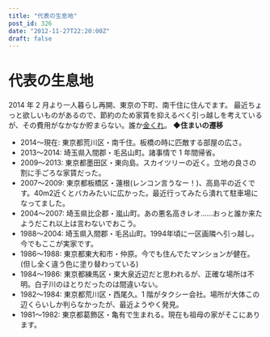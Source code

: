 ```yaml
---
title: "代表の生息地"
post_id: 326
date: "2012-11-27T22:20:00Z"
draft: false
---
```


# 代表の生息地

2014 年 2 月より一人暮らし再開、東京の下町、南千住に住んでます。 最近ちょっと欲しいものがあるので、節約のため家賃を抑えるべく引っ越しを考えているが、その費用がなかなか貯まらない。誰か[金くれ](http://kure.danmaq.com)。  **◆住まいの遷移**

  * 2014～現在: 東京都荒川区・南千住。板橋の時に匹敵する部屋の広さ。
  * 2013～2014: 埼玉県入間郡・毛呂山町。諸事情で 1 年間帰省。
  * 2009～2013: 東京都墨田区・東向島。スカイツリーの近く。立地の良さの割に手ごろな家賃だった。
  * 2007～2009: 東京都板橋区・蓮根(レンコン言うなー！)、高島平の近くです。40m2近くとバカみたいに広かった。最近行ってみたら潰れて駐車場になってました。
  * 2004～2007: 埼玉県比企郡・嵐山町。あの悪名高きレオ……おっと誰か来たようだこれ以上は言わないでおこう。
  * 1988～2004: 埼玉県入間郡・毛呂山町。1994年頃に一区画隣へ引っ越し。今でもここが実家です。
  * 1986～1988: 東京都東大和市・仲原。今でも住んでたマンションが健在。(但し全く違う色に塗り替わっている)
  * 1984～1986: 東京都練馬区・東大泉近辺だと思われるが、正確な場所は不明。白子川のほとりだったのは間違いない。
  * 1982～1984: 東京都荒川区・西尾久。1 階がタクシー会社。場所が大体この辺くらいしか判らなかったが、最近ようやく発見。
  * 1981～1982: 東京都葛飾区・亀有で生まれる。現在も祖母の家がそこにあります。
